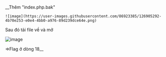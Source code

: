__Thêm "index.php.bak"
    
    ![image](https://user-images.githubusercontent.com/86923385/126905292-4b70e253-e0e4-4bb0-a976-89d239dce64e.png)

Sau đó tải file về và mở

  ![image](https://user-images.githubusercontent.com/86923385/126905329-b0cfad47-e95f-45a8-8b42-65ba55fd2e50.png)


=>Flag ở dòng 18__
  
